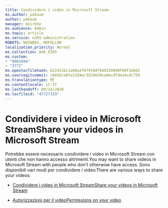 ```yaml
---
title: Condividere i video in Microsoft Stream
ms.author: pebaum
author: pebaum
manager: mnirkhe
ms.audience: Admin
ms.topic: article
ms.service: o365-administration
ROBOTS: NOINDEX, NOFOLLOW
localization_priority: Normal
ms.collection: Adm_O365
ms.custom:
- "9001694"
- "3772"
ms.openlocfilehash: 622431bc1a06a4f0f919df840320890f99f3eb01
ms.sourcegitcommit: c6692ce0fa1358ec3529e59ca0ecdfdea4cdc759
ms.translationtype: MT
ms.contentlocale: it-IT
ms.lasthandoff: 09/14/2020
ms.locfileid: "47727319"
---
```

# <a name="share-your-videos-in-microsoft-stream"></a><span data-ttu-id="4cd66-102">Condividere i video in Microsoft Stream</span><span class="sxs-lookup"><span data-stu-id="4cd66-102">Share your videos in Microsoft Stream</span></span>

<span data-ttu-id="4cd66-103">Potrebbe essere necessario condividere i video in Microsoft Stream con utenti che non hanno accesso altrimenti.</span><span class="sxs-lookup"><span data-stu-id="4cd66-103">You may want to share videos in Microsoft Stream with people who don't otherwise have access.</span></span> <span data-ttu-id="4cd66-104">Sono disponibili vari modi per condividere i video:</span><span class="sxs-lookup"><span data-stu-id="4cd66-104">There are various ways to share your videos:</span></span>

- [<span data-ttu-id="4cd66-105">Condividere i video in Microsoft Stream</span><span class="sxs-lookup"><span data-stu-id="4cd66-105">Share your videos in Microsoft Stream</span></span>](https://docs.microsoft.com/stream/portal-share-video)

- [<span data-ttu-id="4cd66-106">Autorizzazioni per il video</span><span class="sxs-lookup"><span data-stu-id="4cd66-106">Permissions on your video</span></span>](https://docs.microsoft.com/stream/portal-share-video#permissions-on-your-video)
